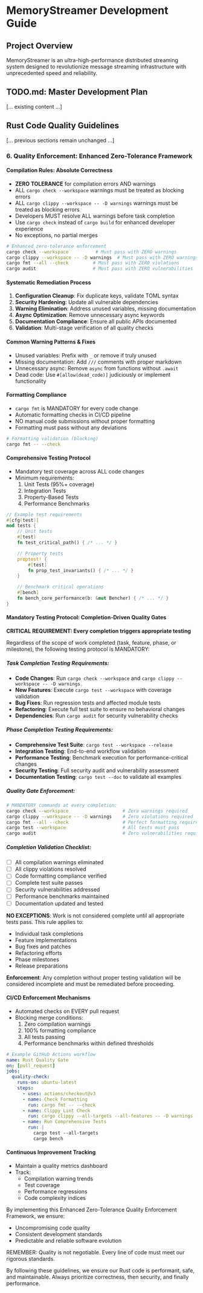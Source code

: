 # MemoryStreamer Development Guide
## Project Overview
MemoryStreamer is an ultra-high-performance distributed streaming system designed to revolutionize message streaming infrastructure with unprecedented speed and reliability.

## TODO.md: Master Development Plan
[... existing content ...]

## Rust Code Quality Guidelines

[... previous sections remain unchanged ...]

### 6. Quality Enforcement: Enhanced Zero-Tolerance Framework

#### Compilation Rules: Absolute Correctness
- **ZERO TOLERANCE** for compilation errors AND warnings
- ALL `cargo check --workspace` warnings must be treated as blocking errors
- ALL `cargo clippy --workspace -- -D warnings` warnings must be treated as blocking errors
- Developers MUST resolve ALL warnings before task completion
- Use `cargo check` instead of `cargo build` for enhanced developer experience
- No exceptions, no partial merges

```bash
# Enhanced zero-tolerance enforcement
cargo check --workspace          # Must pass with ZERO warnings
cargo clippy --workspace -- -D warnings  # Must pass with ZERO warnings
cargo fmt --all --check         # Must pass with ZERO violations
cargo audit                     # Must pass with ZERO vulnerabilities
```

#### Systematic Remediation Process
1. **Configuration Cleanup**: Fix duplicate keys, validate TOML syntax
2. **Security Hardening**: Update all vulnerable dependencies
3. **Warning Elimination**: Address unused variables, missing documentation
4. **Async Optimization**: Remove unnecessary async keywords
5. **Documentation Compliance**: Ensure all public APIs documented
6. **Validation**: Multi-stage verification of all quality checks

#### Common Warning Patterns & Fixes
- Unused variables: Prefix with `_` or remove if truly unused
- Missing documentation: Add `///` comments with proper markdown
- Unnecessary async: Remove `async` from functions without `.await`
- Dead code: Use `#[allow(dead_code)]` judiciously or implement functionality

#### Formatting Compliance
- `cargo fmt` is MANDATORY for every code change
- Automatic formatting checks in CI/CD pipeline
- NO manual code submissions without proper formatting
- Formatting must pass without any deviations

```bash
# Formatting validation (blocking)
cargo fmt -- --check
```

#### Comprehensive Testing Protocol
- Mandatory test coverage across ALL code changes
- Minimum requirements:
  1. Unit Tests (95%+ coverage)
  2. Integration Tests
  3. Property-Based Tests
  4. Performance Benchmarks

```rust
// Example test requirements
#[cfg(test)]
mod tests {
    // Unit tests
    #[test]
    fn test_critical_path() { /* ... */ }

    // Property tests
    proptest! {
        #[test]
        fn prop_test_invariants() { /* ... */ }
    }

    // Benchmark critical operations
    #[bench]
    fn bench_core_performance(b: &mut Bencher) { /* ... */ }
}
```

#### Mandatory Testing Protocol: Completion-Driven Quality Gates

**CRITICAL REQUIREMENT: Every completion triggers appropriate testing**

Regardless of the scope of work completed (task, feature, phase, or milestone), the following testing protocol is MANDATORY:

##### Task Completion Testing Requirements:
- **Code Changes**: Run `cargo check --workspace` and `cargo clippy --workspace -- -D warnings`
- **New Features**: Execute `cargo test --workspace` with coverage validation
- **Bug Fixes**: Run regression tests and affected module tests
- **Refactoring**: Execute full test suite to ensure no behavioral changes
- **Dependencies**: Run `cargo audit` for security vulnerability checks

##### Phase Completion Testing Requirements:
- **Comprehensive Test Suite**: `cargo test --workspace --release`
- **Integration Testing**: End-to-end workflow validation
- **Performance Testing**: Benchmark execution for performance-critical changes
- **Security Testing**: Full security audit and vulnerability assessment
- **Documentation Testing**: `cargo test --doc` to validate all examples

##### Quality Gate Enforcement:
```bash
# MANDATORY commands at every completion:
cargo check --workspace                    # Zero warnings required
cargo clippy --workspace -- -D warnings    # Zero violations required
cargo fmt --all --check                    # Perfect formatting required
cargo test --workspace                     # All tests must pass
cargo audit                                # Zero vulnerabilities required
```

##### Completion Validation Checklist:
- [ ] All compilation warnings eliminated
- [ ] All clippy violations resolved
- [ ] Code formatting compliance verified
- [ ] Complete test suite passes
- [ ] Security vulnerabilities addressed
- [ ] Performance benchmarks maintained
- [ ] Documentation updated and tested

**NO EXCEPTIONS**: Work is not considered complete until all appropriate tests pass. This rule applies to:
- Individual task completions
- Feature implementations
- Bug fixes and patches
- Refactoring efforts
- Phase milestones
- Release preparations

**Enforcement**: Any completion without proper testing validation will be considered incomplete and must be remediated before proceeding.

#### CI/CD Enforcement Mechanisms
- Automated checks on EVERY pull request
- Blocking merge conditions:
  1. Zero compilation warnings
  2. 100% formatting compliance
  3. All tests passing
  4. Performance benchmarks within defined thresholds

```yaml
# Example GitHub Actions workflow
name: Rust Quality Gate
on: [pull_request]
jobs:
  quality-check:
    runs-on: ubuntu-latest
    steps:
      - uses: actions/checkout@v3
      - name: Check Formatting
        run: cargo fmt -- --check
      - name: Clippy Lint Check
        run: cargo clippy --all-targets --all-features -- -D warnings
      - name: Run Comprehensive Tests
        run: |
          cargo test --all-targets
          cargo bench
```

#### Continuous Improvement Tracking
- Maintain a quality metrics dashboard
- Track:
  - Compilation warning trends
  - Test coverage
  - Performance regressions
  - Code complexity indices

By implementing this Enhanced Zero-Tolerance Quality Enforcement Framework, we ensure:
- Uncompromising code quality
- Consistent development standards
- Predictable and reliable software evolution

REMEMBER: Quality is not negotiable. Every line of code must meet our rigorous standards.

By following these guidelines, we ensure our Rust code is performant, safe, and maintainable. Always prioritize correctness, then security, and finally performance.